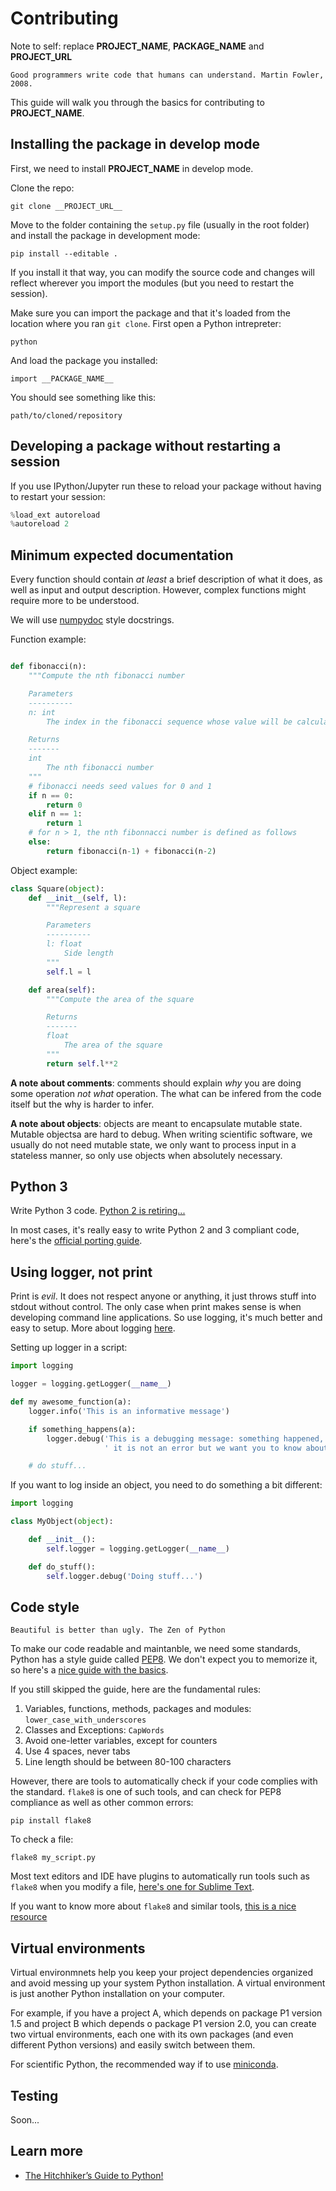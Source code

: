 # Contributing

Note to self: replace __PROJECT_NAME__, __PACKAGE_NAME__ and __PROJECT_URL__

    Good programmers write code that humans can understand. Martin Fowler, 2008.

This guide will walk you through the basics for contributing to __PROJECT_NAME__.

## Installing the package in develop mode

First, we need to install __PROJECT_NAME__ in develop mode.

Clone the repo:

```
git clone __PROJECT_URL__
```

Move to the folder containing the `setup.py` file (usually in the root folder) and install the package in development mode:

```
pip install --editable .
```

If you install it that way, you can modify the source code and changes will reflect wherever you import the modules (but you need to restart the session).

Make sure you can import the package and that it's loaded from the location where you ran `git clone`. First open a Python intrepreter:

```
python
```

And load the package you installed:

```
import __PACKAGE_NAME__
```

You should see something like this:

```
path/to/cloned/repository
```

## Developing a package without restarting a session

If you use IPython/Jupyter run these to reload your package without having to restart your session:

```python
%load_ext autoreload
%autoreload 2
```


## Minimum expected documentation

Every function should contain *at least* a brief description of what it does, as well as input and output description. However, complex functions might require more to be understood.

We will use [numpydoc](https://github.com/numpy/numpy/blob/master/doc/HOWTO_DOCUMENT.rst.txt) style docstrings.

Function example:

```python

def fibonacci(n):
    """Compute the nth fibonacci number

    Parameters
    ----------
    n: int
        The index in the fibonacci sequence whose value will be calculated

    Returns
    -------
    int
        The nth fibonacci number
    """
    # fibonacci needs seed values for 0 and 1
    if n == 0:
        return 0
    elif n == 1:
        return 1
    # for n > 1, the nth fibonnacci number is defined as follows
    else:
        return fibonacci(n-1) + fibonacci(n-2)

```

Object example:

```python
class Square(object):
    def __init__(self, l):
        """Represent a square

        Parameters
        ----------
        l: float
            Side length
        """
        self.l = l

    def area(self):
        """Compute the area of the square

        Returns
        -------
        float
            The area of the square
        """
        return self.l**2
```

**A note about comments**: comments should explain *why* you are doing some operation *not what* operation. The what can be infered from the code itself but the why is harder to infer.

**A note about objects**: objects are meant to encapsulate mutable state. Mutable objectsa are hard to debug. When writing scientific software, we usually do not need mutable state, we only want to process input in a stateless manner, so only use objects when absolutely necessary.

## Python 3

Write Python 3 code. [Python 2 is retiring...](https://pythonclock.org/)

In most cases, it's really easy to write Python 2 and 3 compliant code, here's the [official porting guide](https://docs.python.org/3/howto/pyporting.html).

## Using logger, not print

Print is *evil*. It does not respect anyone or anything, it just throws stuff into stdout without control. The only case when print makes sense is when developing command line applications. So use logging, it's much better and easy to setup. More about logging [here](http://docs.python-guide.org/en/latest/writing/logging/).

Setting up logger in a script:

```python
import logging

logger = logging.getLogger(__name__)

def my awesome_function(a):
    logger.info('This is an informative message')

    if something_happens(a):
        logger.debug('This is a debugging message: something happened,'
                     ' it is not an error but we want you to know about it')

    # do stuff...

```

If you want to log inside an object, you need to do something a bit different:

```python
import logging

class MyObject(object):

    def __init__():
        self.logger = logging.getLogger(__name__)

    def do_stuff():
        self.logger.debug('Doing stuff...')
```

## Code style

    Beautiful is better than ugly. The Zen of Python

To make our code readable and maintanble, we need some standards, Python has a style guide called [PEP8](https://www.python.org/dev/peps/pep-0008/). We don't expect you to memorize it, so here's a [nice guide with the basics](https://gist.github.com/sloria/7001839).

If you still skipped the guide, here are the fundamental rules:

1. Variables, functions, methods, packages and modules: `lower_case_with_underscores`
2. Classes and Exceptions: `CapWords`
3. Avoid one-letter variables, except for counters
4. Use 4 spaces, never tabs
5. Line length should be between 80-100 characters

However, there are tools to automatically check if your code complies with the standard. `flake8` is one of such tools, and can check for PEP8 compliance as well as other common errors:

```shell
pip install flake8
```

To check a file:

```
flake8 my_script.py
```

Most text editors and IDE have plugins to automatically run tools such as `flake8` when you modify a file, [here's one for Sublime Text](http://www.sublimelinter.com/en/latest/).

If you want to know more about `flake8` and similar tools, [this is a nice resource](https://blog.sideci.com/about-style-guide-of-python-and-linter-tool-pep8-pyflakes-flake8-haking-pyling-7fdbe163079d)

## Virtual environments

Virtual environmnets help you keep your project dependencies organized and avoid messing up your system Python installation. A virtual environment is just another Python installation on your computer.

For example, if you have a project A, which depends on package P1 version 1.5 and project B which depends o package P1 version 2.0, you can create two virtual environments, each one with its own packages (and even different Python versions) and easily switch between them.

For scientific Python, the recommended way if to use [miniconda](https://conda.io/miniconda.html).

## Testing

Soon...

## Learn more

* [The Hitchhiker’s Guide to Python!](http://docs.python-guide.org/en/latest/)